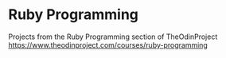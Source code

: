 Ruby Programming
================
Projects from the Ruby Programming section of TheOdinProject
https://www.theodinproject.com/courses/ruby-programming
